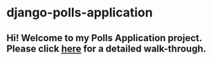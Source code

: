 # django-polls-application

## Hi! Welcome to my Polls Application project. Please click [here](https://github.com/rohansurve212/django-polls-application/tree/main/polls#readme) for a detailed walk-through.
